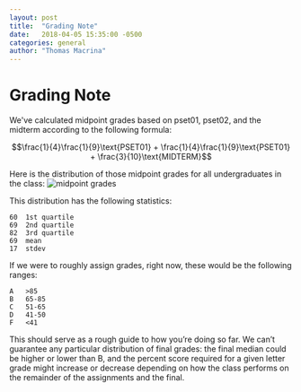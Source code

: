 ```yaml
---
layout: post
title:  "Grading Note"
date:   2018-04-05 15:35:00 -0500
categories: general
author: "Thomas Macrina"
---
```


# Grading Note
We've calculated midpoint grades based on pset01, pset02, and the midterm according to the following formula:

$$\frac{1}{4}\frac{1}{9}\text{PSET01} + \frac{1}{4}\frac{1}{9}\text{PSET01} + \frac{3}{10}\text{MIDTERM}$$

Here is the distribution of those midpoint grades for all undergraduates in the class:
![midpoint grades](https://cos485.github.io/_posts/midpoint.png)

This distribution has the following statistics:
```
60	1st quartile
69	2nd quartile
82	3rd quartile
69	mean
17	stdev
```

If we were to roughly assign grades, right now, these would be the following ranges:
```
A	>85
B	65-85
C	51-65
D	41-50
F	<41
```

This should serve as a rough guide to how you’re doing so far. We can’t guarantee any particular distribution of final grades: the final median could be higher or lower than B, and the percent score required for a given letter grade might increase or decrease depending on how the class performs on the remainder of the assignments and the final.
